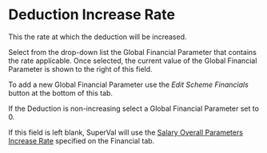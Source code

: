 # Deduction Increase Rate

This the rate at which the deduction will be increased.

Select from the drop-down list the Global Financial Parameter that
contains the rate applicable. Once selected, the current value of the
Global Financial Parameter is shown to the right of this field.

To add a new Global Financial Parameter use the _Edit Scheme Financials_
button at the bottom of this tab.

If the Deduction is non-increasing select a Global Financial Parameter
set to 0.

If this field is left blank, SuperVal will use the [Salary Overall
Parameters Increase Rate](actives_basis+salinc.md) specified on the
Financial tab.
